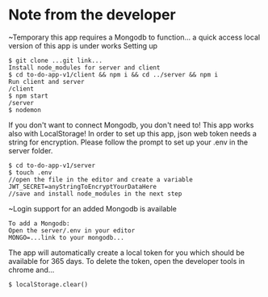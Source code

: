 # Note from the developer
~Temporary this app requires a Mongodb to function... a quick access local version of this app is under works
Setting up

    $ git clone ...git link...
    Install node_modules for server and client
    $ cd to-do-app-v1/client && npm i && cd ../server && npm i
    Run client and server
    /client
    $ npm start
    /server
    $ nodemon

If you don't want to connect Mongodb, you don't need to! This app works also with LocalStorage!
In order to set up this app, json web token needs a string for encryption.
Please follow the prompt to set up your .env in the server folder.

    $ cd to-do-app-v1/server
    $ touch .env 
    //open the file in the editor and create a variable
    JWT_SECRET=anyStringToEncryptYourDataHere
    //save and install node_modules in the next step

~Login support for an added Mongodb is available

    To add a Mongodb:
    Open the server/.env in your editor
    MONGO=...link to your mongodb...
    
The app will automatically create a local token for you which should be available for 365 days.
To delete the token, open the developer tools in chrome and...

    $ localStorage.clear()

